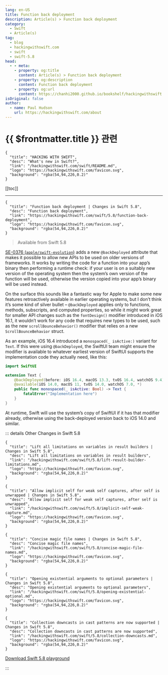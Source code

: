 ```yaml
---
lang: en-US
title: Function back deployment
description: Article(s) > Function back deployment
category:
  - Swift
  - Article(s)
tag: 
  - blog
  - hackingwithswift.com
  - swift
  - swift-5.8
head:
  - - meta:
    - property: og:title
      content: Article(s) > Function back deployment
    - property: og:description
      content: Function back deployment
    - property: og:url
      content: https://chanhi2000.github.io/bookshelf/hackingwithswift.com/swift/5.8/function-back-deployment.html
isOriginal: false
author:
  - name: Paul Hudson
    url: https://hackingwithswift.com/about
---
```


# {{ $frontmatter.title }} 관련

```component VPCard
{
  "title": "HACKING WITH SWIFT",
  "desc": "What's new in Swift?",
  "link": "/hackingwithswift.com/swift/README.md",
  "logo": "https://hackingwithswift.com/favicon.svg",
  "background": "rgba(54,94,226,0.2)"
}
```

[[toc]]

---

```component VPCard
{
  "title": "Function back deployment | Changes in Swift 5.8",
  "desc": "Function back deployment",
  "link": "https://hackingwithswift.com/swift/5.8/function-back-deployment", 
  "logo": "https://hackingwithswift.com/favicon.svg",
  "background": "rgba(54,94,226,0.2)"
}
```

> Available from Swift 5.8

[SE-0376 (<FontIcon icon="iconfont icon-github"/>`apple/swift-evolution`)](https://github.com/apple/swift-evolution/blob/main/proposals/0376-function-back-deployment.md) adds a new `@backDeployed` attribute that makes it possible to allow new APIs to be used on older versions of frameworks. It works by writing the code for a function into your app’s binary then performing a runtime check: if your user is on a suitably new version of the operating system then the system’s own version of the function will be used, otherwise the version copied into your app’s binary will be used instead.

On the surface this sounds like a fantastic way for Apple to make some new features retroactively available in earlier operating systems, but I don’t think it’s some kind of silver bullet – `@backDeployed` applies only to functions, methods, subscripts, and computed properties, so while it might work great for smaller API changes such as the `fontDesign()` modifier introduced in iOS 16.1, it wouldn’t work for any code that requires new types to be used, such as the new `scrollBounceBehavior()` modifier that relies on a new `ScrollBounceBehavior` struct.

As an example, iOS 16.4 introduced a `monospaced(_ isActive:)` variant for `Text`. If this were using `@backDeployed`, the SwiftUI team might ensure the modifier is available to whatever earliest version of SwiftUI supports the implementation code they actually need, like this:

```swift
import SwiftUI

extension Text {
    @backDeployed(before: iOS 16.4, macOS 13.3, tvOS 16.4, watchOS 9.4)
    @available(iOS 14.0, macOS 11, tvOS 14.0, watchOS 7.0, *)
    public func monospaced(_ isActive: Bool) -> Text {
        fatalError("Implementation here")
    }
}
```

At runtime, Swift will use the system’s copy of SwiftUI if it has that modifier already, otherwise using the back-deployed version back to iOS 14.0 and similar.

::: details Other Changes in Swift 5.8

```component VPCard
{
  "title": "Lift all limitations on variables in result builders | Changes in Swift 5.8",
  "desc": "Lift all limitations on variables in result builders",
  "link": "/hackingwithswift.com/swift/5.8/lift-result-builder-limitations.md",
  "logo": "https://hackingwithswift.com/favicon.svg",
  "background": "rgba(54,94,226,0.2)"
}
```
<!-- 
```component VPCard
{
  "title": "Function back deployment | Changes in Swift 5.8",
  "desc": "Function back deployment",
  "link": "/hackingwithswift.com/swift/5.8/function-back-deployment.md",
  "logo": "https://hackingwithswift.com/favicon.svg",
  "background": "rgba(54,94,226,0.2)"
}
```
-->
```component VPCard
{
  "title": "Allow implicit self for weak self captures, after self is unwrapped | Changes in Swift 5.8",
  "desc": "Allow implicit self for weak self captures, after self is unwrapped",
  "link": "/hackingwithswift.com/swift/5.8/implicit-self-weak-capture.md",
  "logo": "https://hackingwithswift.com/favicon.svg",
  "background": "rgba(54,94,226,0.2)"
}
```

```component VPCard
{
  "title": "Concise magic file names | Changes in Swift 5.8",
  "desc": "Concise magic file names",
  "link": "/hackingwithswift.com/swift/5.8/concise-magic-file-names.md",
  "logo": "https://hackingwithswift.com/favicon.svg",
  "background": "rgba(54,94,226,0.2)"
}
```

```component VPCard
{
  "title": "Opening existential arguments to optional parameters | Changes in Swift 5.8",
  "desc": "Opening existential arguments to optional parameters",
  "link": "/hackingwithswift.com/swift/5.8/opening-existential-optional.md",
  "logo": "https://hackingwithswift.com/favicon.svg",
  "background": "rgba(54,94,226,0.2)"
}
```

```component VPCard
{
  "title": "Collection downcasts in cast patterns are now supported | Changes in Swift 5.8",
  "desc": "Collection downcasts in cast patterns are now supported",
  "link": "/hackingwithswift.com/swift/5.8/collection-downcasts.md",
  "logo": "https://hackingwithswift.com/favicon.svg",
  "background": "rgba(54,94,226,0.2)"
}
```

[<FontIcon icon="fas fa-file-zipper"/>Download Swift 5.8 playground](https://hackingwithswift.com/files/playgrounds/swift/playground-5-7-to-5-8.playground.zip)

:::

